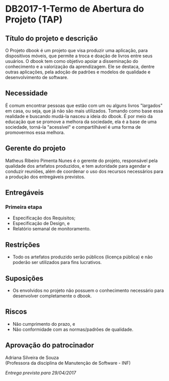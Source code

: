 # DB2017-1-Termo de Abertura do Projeto (TAP)

## Título do projeto e descrição

O Projeto dbook é um projeto que visa produzir uma aplicação, para dispositivos móveis, que permite a troca e doação de livros entre seus usuários. O dbook tem como objetivo apoiar a disseminação do conhecimento e a valorização da aprendizagem. Ele se destaca, dentre outras aplicações, pela adoção de padrões e modelos de qualidade e desenvolvimento de software.

## Necessidade

É comum encontrar pessoas que estão com um ou alguns livros "largados" em casa, ou seja, que já não são mais utilizados. Tomando como base essa realidade e buscando mudá-la nasceu a ideia do dbook. É por meio da educação que se promove a melhora da sociedade, ela é a base de uma sociedade, torná-la "acessível" e compartilhável é uma forma de promovermos essa melhora.

## Gerente do projeto

Matheus Ribeiro Pimenta Nunes é o gerente do projeto, responsável pela qualidade dos artefatos produzidos, e tem autoridade para agendar e conduzir reuniões, além de coordenar o uso dos recursos necessários para a produção dos entregáveis previstos.

## Entregáveis

### Primeira etapa
* Especificação dos Requisitos;
* Especificação de Design, e
* Relatório semanal de monitoramento.

## Restrições

* Todo os artefatos produzido serão públicos (licença pública) e não poderão ser utilizados para fins lucrativos.

## Suposições

* Os envolvidos no projeto não possuem o conhecimento necessário para desenvolver completamente o dbook.

## Riscos

* Não cumprimento do prazo, e
* Não conformidade com as normas/padrões de qualidade.

## Aprovação do patrocinador

Adriana Silveira de Souza  
(Professora da disciplina de Manutenção de Software - INF)  

*Entrega prevista para 29/04/2017*
